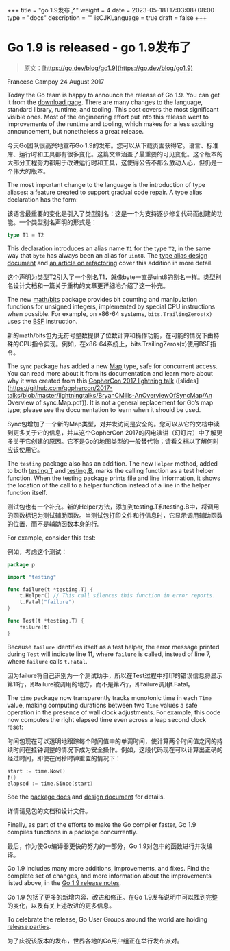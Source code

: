 +++
title = "go 1.9发布了"
weight = 4
date = 2023-05-18T17:03:08+08:00
type = "docs"
description = ""
isCJKLanguage = true
draft = false
+++

# Go 1.9 is released - go 1.9发布了

> 原文：[https://go.dev/blog/go1.9](https://go.dev/blog/go1.9)

Francesc Campoy
24 August 2017

Today the Go team is happy to announce the release of Go 1.9. You can get it from the [download page](https://go.dev/dl/). There are many changes to the language, standard library, runtime, and tooling. This post covers the most significant visible ones. Most of the engineering effort put into this release went to improvements of the runtime and tooling, which makes for a less exciting announcement, but nonetheless a great release.

今天Go团队很高兴地宣布Go 1.9的发布。您可以从下载页面获得它。语言、标准库、运行时和工具都有很多变化。这篇文章涵盖了最重要的可见变化。这个版本的大部分工程努力都用于改进运行时和工具，这使得公告不那么激动人心，但仍是一个伟大的版本。

The most important change to the language is the introduction of type aliases: a feature created to support gradual code repair. A type alias declaration has the form:

该语言最重要的变化是引入了类型别名：这是一个为支持逐步修复代码而创建的功能。一个类型别名声明的形式是：

```go
type T1 = T2
```

This declaration introduces an alias name `T1` for the type `T2`, in the same way that `byte` has always been an alias for `uint8`. The [type alias design document](https://go.dev/design/18130-type-alias) and [an article on refactoring](https://go.dev/talks/2016/refactor.article) cover this addition in more detail.

这个声明为类型T2引入了一个别名T1，就像byte一直是uint8的别名一样。类型别名设计文档和一篇关于重构的文章更详细地介绍了这一补充。

The new [math/bits](https://go.dev/pkg/math/bits) package provides bit counting and manipulation functions for unsigned integers, implemented by special CPU instructions when possible. For example, on x86-64 systems, `bits.TrailingZeros(x)` uses the [BSF](https://pdos.csail.mit.edu/6.828/2010/readings/i386/BSF.htm) instruction.

新的math/bits包为无符号整数提供了位数计算和操作功能，在可能的情况下由特殊的CPU指令实现。例如，在x86-64系统上，bits.TrailingZeros(x)使用BSF指令。

The `sync` package has added a new [Map](https://go.dev/pkg/sync#Map) type, safe for concurrent access. You can read more about it from its documentation and learn more about why it was created from this [GopherCon 2017 lightning talk](https://www.youtube.com/watch?v=C1EtfDnsdDs) ([slides](https://github.com/gophercon/2017-talks/blob/master/lightningtalks/BryanCMills-AnOverviewOfSyncMap/An Overview of sync.Map.pdf)). It is not a general replacement for Go’s map type; please see the documentation to learn when it should be used.

Sync包增加了一个新的Map类型，对并发访问是安全的。您可以从它的文档中读到更多关于它的信息，并从这个GopherCon 2017的闪电演讲（幻灯片）中了解更多关于它创建的原因。它不是Go的地图类型的一般替代物；请看文档以了解何时应该使用它。

The `testing` package also has an addition. The new `Helper` method, added to both [testing.T](https://go.dev/pkg/testing#T.Helper) and [testing.B](https://go.dev/pkg/testing#B.Helper), marks the calling function as a test helper function. When the testing package prints file and line information, it shows the location of the call to a helper function instead of a line in the helper function itself.

测试包也有一个补充。新的Helper方法，添加到testing.T和testing.B中，将调用的函数标记为测试辅助函数。当测试包打印文件和行信息时，它显示调用辅助函数的位置，而不是辅助函数本身的行。

For example, consider this test:

例如，考虑这个测试：

```go
package p

import "testing"

func failure(t *testing.T) {
    t.Helper() // This call silences this function in error reports.
    t.Fatal("failure")
}

func Test(t *testing.T) {
    failure(t)
}
```

Because `failure` identifies itself as a test helper, the error message printed during `Test` will indicate line 11, where `failure` is called, instead of line 7, where `failure` calls `t.Fatal`.

因为failure将自己识别为一个测试助手，所以在Test过程中打印的错误信息将显示第11行，即failure被调用的地方，而不是第7行，即failure调用t.Fatal。

The `time` package now transparently tracks monotonic time in each `Time` value, making computing durations between two `Time` values a safe operation in the presence of wall clock adjustments. For example, this code now computes the right elapsed time even across a leap second clock reset:

时间包现在可以透明地跟踪每个时间值中的单调时间，使计算两个时间值之间的持续时间在挂钟调整的情况下成为安全操作。例如，这段代码现在可以计算出正确的经过时间，即使在闰秒时钟重置的情况下：

```go
start := time.Now()
f()
elapsed := time.Since(start)
```

See the [package docs](http://beta.golang.org/pkg/time/#hdr-Monotonic_Clocks) and [design document](https://github.com/golang/proposal/blob/master/design/12914-monotonic.md) for details.

详情请见包的文档和设计文件。

Finally, as part of the efforts to make the Go compiler faster, Go 1.9 compiles functions in a package concurrently.

最后，作为使Go编译器更快的努力的一部分，Go 1.9对包中的函数进行并发编译。

Go 1.9 includes many more additions, improvements, and fixes. Find the complete set of changes, and more information about the improvements listed above, in the [Go 1.9 release notes](https://go.dev/doc/go1.9).

Go 1.9 包括了更多的新增内容、改进和修正。在Go 1.9发布说明中可以找到完整的变化，以及有关上述改进的更多信息。

To celebrate the release, Go User Groups around the world are holding [release parties](https://github.com/golang/cowg/blob/master/events/2017-08-go1.9-release-party.md).

为了庆祝该版本的发布，世界各地的Go用户组正在举行发布派对。
